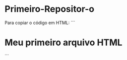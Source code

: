 # Primeiro-Repositor-o

Para copiar o código em HTML:
´´´
<html>
  <h1>Meu primeiro arquivo HTML</h1>
</html>
  ´´´
